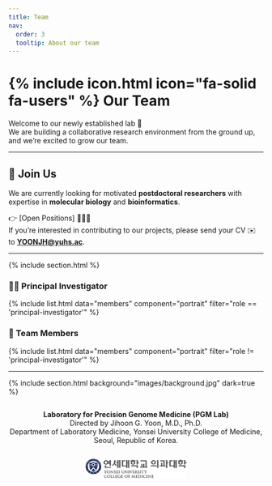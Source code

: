 ```yaml
---
title: Team
nav:
  order: 3
  tooltip: About our team
---
```


# {% include icon.html icon="fa-solid fa-users" %} Our Team

Welcome to our newly established lab 🚀  
We are building a collaborative research environment from the ground up, and we’re excited to grow our team.

---

## 🌟 Join Us
We are currently looking for motivated **postdoctoral researchers** with expertise in **molecular biology** and **bioinformatics**.  

👉 [Open Positions] 🕵🏻‍♀️  
If you’re interested in contributing to our projects, please send your CV ✉️ to **YOONJH@yuhs.ac**.  

---

{% include section.html %}

### 👨‍🔬 Principal Investigator
{% include list.html data="members" component="portrait" filter="role == 'principal-investigator'" %}

### 👥 Team Members
{% include list.html data="members" component="portrait" filter="role != 'principal-investigator'" %}

---

{% include section.html background="images/background.jpg" dark=true %}

<div align="center" style="margin-top:2em;">
  <p><strong>Laboratory for Precision Genome Medicine (PGM Lab)</strong><br>
  Directed by Jihoon G. Yoon, M.D., Ph.D.<br>
  Department of Laboratory Medicine, Yonsei University College of Medicine, Seoul, Republic of Korea.</p>
  <img src="/images/yonsei_logo.svg" alt="Yonsei University Logo" width="200" style="margin-top:1em;">
</div>
